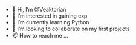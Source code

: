 - 👋 Hi, I’m @Veaktorian
- 👀 I’m interested in gaining exp
- 🌱 I’m currently learning Python
- 💞️ I’m looking to collaborate on my first projects
- 📫 How to reach me ...

<!---
Veaktorian/Veaktorian is a ✨ special ✨ repository because its `README.md` (this file) appears on your GitHub profile.
You can click the Preview link to take a look at your changes.
--->
